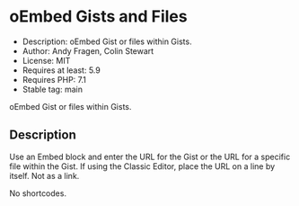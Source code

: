 # oEmbed Gists and Files

* Description:       oEmbed Gist or files within Gists.
* Author:            Andy Fragen, Colin Stewart
* License:           MIT
* Requires at least: 5.9
* Requires PHP:      7.1
* Stable tag:        main

oEmbed Gist or files within Gists.

## Description
Use an Embed block and enter the URL for the Gist or the URL for a specific file within the Gist. If using the Classic Editor, place the URL on a line by itself. Not as a link.

No shortcodes.
